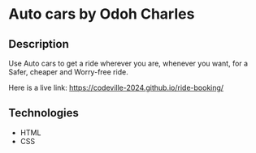 # Auto cars by Odoh Charles

## Description

 Use Auto cars to get a ride wherever you are, whenever you want, for a Safer, cheaper and Worry-free ride.

Here is a live link: https://codeville-2024.github.io/ride-booking/

## Technologies
* HTML
* CSS
